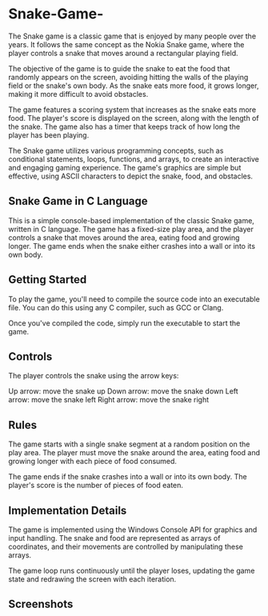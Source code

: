 # Snake-Game-

The Snake game is a classic game that is enjoyed by many people over the years. It follows the same concept as the Nokia Snake game, where the player controls a snake that moves around a rectangular playing field.

The objective of the game is to guide the snake to eat the food that randomly appears on the screen, avoiding hitting the walls of the playing field or the snake's own body. As the snake eats more food, it grows longer, making it more difficult to avoid obstacles.

The game features a scoring system that increases as the snake eats more food. The player's score is displayed on the screen, along with the length of the snake. The game also has a timer that keeps track of how long the player has been playing.

The Snake game utilizes various programming concepts, such as conditional statements, loops, functions, and arrays, to create an interactive and engaging gaming experience. The game's graphics are simple but effective, using ASCII characters to depict the snake, food, and obstacles.


## Snake Game in C Language

This is a simple console-based implementation of the classic Snake game, written in C language. The game has a fixed-size play area, and the player controls a snake that moves around the area, eating food and growing longer. The game ends when the snake either crashes into a wall or into its own body.

## Getting Started

To play the game, you'll need to compile the source code into an executable file. You can do this using any C compiler, such as GCC or Clang.

Once you've compiled the code, simply run the executable to start the game.

## Controls

The player controls the snake using the arrow keys:

Up arrow: move the snake up
Down arrow: move the snake down
Left arrow: move the snake left
Right arrow: move the snake right

## Rules
The game starts with a single snake segment at a random position on the play area. The player must move the snake around the area, eating food and growing longer with each piece of food consumed.

The game ends if the snake crashes into a wall or into its own body. The player's score is the number of pieces of food eaten.

## Implementation Details

The game is implemented using the Windows Console API for graphics and input handling. The snake and food are represented as arrays of coordinates, and their movements are controlled by manipulating these arrays.

The game loop runs continuously until the player loses, updating the game state and redrawing the screen with each iteration.


## Screenshots





